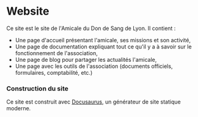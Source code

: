 # Website

Ce site est le site de l'Amicale du Don de Sang de Lyon.
Il contient :
- Une page d'accueil présentant l'amicale, ses missions et son activité,
- Une page de documentation expliquant tout ce qu'il y a à savoir sur le fonctionnement de l'association,
- Une page de blog pour partager les actualités l'amicale,
- Une page avec les outils de l'association (documents officiels, formulaires, comptabilité, etc.)


### Construction du site

Ce site est construit avec [Docusaurus](https://docusaurus.io/), un générateur de site statique moderne.
